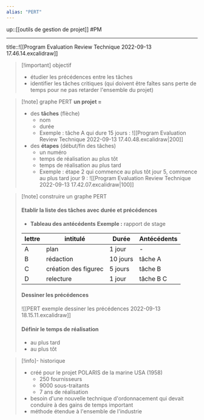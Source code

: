 ```yaml
---
alias: "PERT"
---
```

up::[[outils de gestion de projet]]
#PM 

----

title::![[Program Evaluation Review Technique 2022-09-13 17.46.14.excalidraw]]


> [!important] objectif
>  - étudier les précédences entre les tâches
>  - identifier les tâches critiques (qui doivent être faîtes sans perte de temps pour ne pas retarder l'ensemble du projet)


> [!note] graphe PERT
> **un projet =**
>  - des **tâches** (flèche)
>      - nom
>      - durée
>      - Exemple : tâche A qui dure 15 jours : ![[Program Evaluation Review Technique 2022-09-13 17.40.48.excalidraw|200]]
>  - des **étapes** (début/fin des tâches)
>      - un numéro
>      - temps de réalisation au plus tôt
>      - temps de réalisation au plus tard
>      - Exemple : étape 2 qui commence au plus tôt jour 5, commence au plus tard jour 9 : ![[Program Evaluation Review Technique 2022-09-13 17.42.07.excalidraw|100]]


> [!note] construire un graphe PERT
> #### Etablir la liste des tâches avec durée et précédences
>  - **Tableau des antécédents**
>  **Exemple :** rapport de stage
> 
> | lettre | intitulé             | Durée    | Antécédents |
> | ------ | -------------------- | -------- | ----------- |
> | A      | plan                 | 1 jour   | -           |
> | B      | rédaction            | 10 jours | tâche A     |
> | C      | création des figurec | 5 jours  | tâche B     |
> | D      | relecture            | 1 jour   | tâche B C   |
>  
> #### Dessiner les précédences
> ![[PERT exemple dessiner les précédences 2022-09-13 18.15.11.excalidraw]]
> #### Définir le temps de réalisation
>  - au plus tard
>  - au plus tôt

> [!info]- historique
>  - créé pour le projet POLARIS de la marine USA (1958)
>      - 250 fournisseurs
>      - 9000 sous-traitants
>      - 7 ans de réalisation
>  - besoin d'une nouvelle technique d'ordonnacement qui devait conduire à des gains de temps important
>  - méthode étendue à l'ensemble de l'industrie